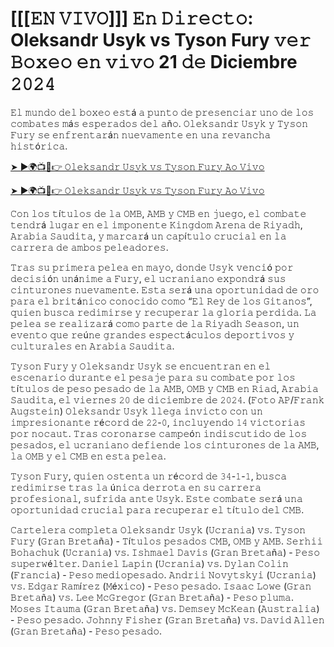 <h1>[[[𝙴𝙽 𝚅𝙸𝚅𝙾]]] 𝙴𝚗 𝙳𝚒𝚛𝚎𝚌𝚝𝚘: Oleksandr Usyk vs Tyson Fury 𝚟𝚎𝚛 𝙱𝚘𝚡𝚎𝚘 𝚎𝚗 𝚟𝚒𝚟𝚘 21 𝚍𝚎 Diciembre 𝟸𝟶𝟸𝟺</h1>

𝙴𝚕 𝚖𝚞𝚗𝚍𝚘 𝚍𝚎𝚕 𝚋𝚘𝚡𝚎𝚘 𝚎𝚜𝚝á 𝚊 𝚙𝚞𝚗𝚝𝚘 𝚍𝚎 𝚙𝚛𝚎𝚜𝚎𝚗𝚌𝚒𝚊𝚛 𝚞𝚗𝚘 𝚍𝚎 𝚕𝚘𝚜 𝚌𝚘𝚖𝚋𝚊𝚝𝚎𝚜 𝚖á𝚜 𝚎𝚜𝚙𝚎𝚛𝚊𝚍𝚘𝚜 𝚍𝚎𝚕 𝚊ñ𝚘. 𝙾𝚕𝚎𝚔𝚜𝚊𝚗𝚍𝚛 𝚄𝚜𝚢𝚔 𝚢 𝚃𝚢𝚜𝚘𝚗 𝙵𝚞𝚛𝚢 𝚜𝚎 𝚎𝚗𝚏𝚛𝚎𝚗𝚝𝚊𝚛á𝚗 𝚗𝚞𝚎𝚟𝚊𝚖𝚎𝚗𝚝𝚎 𝚎𝚗 𝚞𝚗𝚊 𝚛𝚎𝚟𝚊𝚗𝚌𝚑𝚊 𝚑𝚒𝚜𝚝ó𝚛𝚒𝚌𝚊.

[➤ ►🌍📺📱👉 𝙾𝚕𝚎𝚔𝚜𝚊𝚗𝚍𝚛 𝚄𝚜𝚢𝚔 𝚟𝚜 𝚃𝚢𝚜𝚘𝚗 𝙵𝚞𝚛𝚢 𝙰𝚘 𝚅𝚒𝚟𝚘](https://t.co/o88nIGoYU5)

[➤ ►🌍📺📱👉 𝙾𝚕𝚎𝚔𝚜𝚊𝚗𝚍𝚛 𝚄𝚜𝚢𝚔 𝚟𝚜 𝚃𝚢𝚜𝚘𝚗 𝙵𝚞𝚛𝚢 𝙰𝚘 𝚅𝚒𝚟𝚘](https://t.co/o88nIGoYU5)

𝙲𝚘𝚗 𝚕𝚘𝚜 𝚝í𝚝𝚞𝚕𝚘𝚜 𝚍𝚎 𝚕𝚊 𝙾𝙼𝙱, 𝙰𝙼𝙱 𝚢 𝙲𝙼𝙱 𝚎𝚗 𝚓𝚞𝚎𝚐𝚘, 𝚎𝚕 𝚌𝚘𝚖𝚋𝚊𝚝𝚎 𝚝𝚎𝚗𝚍𝚛á 𝚕𝚞𝚐𝚊𝚛 𝚎𝚗 𝚎𝚕 𝚒𝚖𝚙𝚘𝚗𝚎𝚗𝚝𝚎 𝙺𝚒𝚗𝚐𝚍𝚘𝚖 𝙰𝚛𝚎𝚗𝚊 𝚍𝚎 𝚁𝚒𝚢𝚊𝚍𝚑, 𝙰𝚛𝚊𝚋𝚒𝚊 𝚂𝚊𝚞𝚍𝚒𝚝𝚊, 𝚢 𝚖𝚊𝚛𝚌𝚊𝚛á 𝚞𝚗 𝚌𝚊𝚙í𝚝𝚞𝚕𝚘 𝚌𝚛𝚞𝚌𝚒𝚊𝚕 𝚎𝚗 𝚕𝚊 𝚌𝚊𝚛𝚛𝚎𝚛𝚊 𝚍𝚎 𝚊𝚖𝚋𝚘𝚜 𝚙𝚎𝚕𝚎𝚊𝚍𝚘𝚛𝚎𝚜.

𝚃𝚛𝚊𝚜 𝚜𝚞 𝚙𝚛𝚒𝚖𝚎𝚛𝚊 𝚙𝚎𝚕𝚎𝚊 𝚎𝚗 𝚖𝚊𝚢𝚘, 𝚍𝚘𝚗𝚍𝚎 𝚄𝚜𝚢𝚔 𝚟𝚎𝚗𝚌𝚒ó 𝚙𝚘𝚛 𝚍𝚎𝚌𝚒𝚜𝚒ó𝚗 𝚞𝚗á𝚗𝚒𝚖𝚎 𝚊 𝙵𝚞𝚛𝚢, 𝚎𝚕 𝚞𝚌𝚛𝚊𝚗𝚒𝚊𝚗𝚘 𝚎𝚡𝚙𝚘𝚗𝚍𝚛á 𝚜𝚞𝚜 𝚌𝚒𝚗𝚝𝚞𝚛𝚘𝚗𝚎𝚜 𝚗𝚞𝚎𝚟𝚊𝚖𝚎𝚗𝚝𝚎. 𝙴𝚜𝚝𝚊 𝚜𝚎𝚛á 𝚞𝚗𝚊 𝚘𝚙𝚘𝚛𝚝𝚞𝚗𝚒𝚍𝚊𝚍 𝚍𝚎 𝚘𝚛𝚘 𝚙𝚊𝚛𝚊 𝚎𝚕 𝚋𝚛𝚒𝚝á𝚗𝚒𝚌𝚘 𝚌𝚘𝚗𝚘𝚌𝚒𝚍𝚘 𝚌𝚘𝚖𝚘 “𝙴𝚕 𝚁𝚎𝚢 𝚍𝚎 𝚕𝚘𝚜 𝙶𝚒𝚝𝚊𝚗𝚘𝚜”, 𝚚𝚞𝚒𝚎𝚗 𝚋𝚞𝚜𝚌𝚊 𝚛𝚎𝚍𝚒𝚖𝚒𝚛𝚜𝚎 𝚢 𝚛𝚎𝚌𝚞𝚙𝚎𝚛𝚊𝚛 𝚕𝚊 𝚐𝚕𝚘𝚛𝚒𝚊 𝚙𝚎𝚛𝚍𝚒𝚍𝚊. 𝙻𝚊 𝚙𝚎𝚕𝚎𝚊 𝚜𝚎 𝚛𝚎𝚊𝚕𝚒𝚣𝚊𝚛á 𝚌𝚘𝚖𝚘 𝚙𝚊𝚛𝚝𝚎 𝚍𝚎 𝚕𝚊 𝚁𝚒𝚢𝚊𝚍𝚑 𝚂𝚎𝚊𝚜𝚘𝚗, 𝚞𝚗 𝚎𝚟𝚎𝚗𝚝𝚘 𝚚𝚞𝚎 𝚛𝚎ú𝚗𝚎 𝚐𝚛𝚊𝚗𝚍𝚎𝚜 𝚎𝚜𝚙𝚎𝚌𝚝á𝚌𝚞𝚕𝚘𝚜 𝚍𝚎𝚙𝚘𝚛𝚝𝚒𝚟𝚘𝚜 𝚢 𝚌𝚞𝚕𝚝𝚞𝚛𝚊𝚕𝚎𝚜 𝚎𝚗 𝙰𝚛𝚊𝚋𝚒𝚊 𝚂𝚊𝚞𝚍𝚒𝚝𝚊.

𝚃𝚢𝚜𝚘𝚗 𝙵𝚞𝚛𝚢 𝚢 𝙾𝚕𝚎𝚔𝚜𝚊𝚗𝚍𝚛 𝚄𝚜𝚢𝚔 𝚜𝚎 𝚎𝚗𝚌𝚞𝚎𝚗𝚝𝚛𝚊𝚗 𝚎𝚗 𝚎𝚕 𝚎𝚜𝚌𝚎𝚗𝚊𝚛𝚒𝚘 𝚍𝚞𝚛𝚊𝚗𝚝𝚎 𝚎𝚕 𝚙𝚎𝚜𝚊𝚓𝚎 𝚙𝚊𝚛𝚊 𝚜𝚞 𝚌𝚘𝚖𝚋𝚊𝚝𝚎 𝚙𝚘𝚛 𝚕𝚘𝚜 𝚝í𝚝𝚞𝚕𝚘𝚜 𝚍𝚎 𝚙𝚎𝚜𝚘 𝚙𝚎𝚜𝚊𝚍𝚘 𝚍𝚎 𝚕𝚊 𝙰𝙼𝙱, 𝙾𝙼𝙱 𝚢 𝙲𝙼𝙱 𝚎𝚗 𝚁𝚒𝚊𝚍, 𝙰𝚛𝚊𝚋𝚒𝚊 𝚂𝚊𝚞𝚍𝚒𝚝𝚊, 𝚎𝚕 𝚟𝚒𝚎𝚛𝚗𝚎𝚜 𝟸𝟶 𝚍𝚎 𝚍𝚒𝚌𝚒𝚎𝚖𝚋𝚛𝚎 𝚍𝚎 𝟸𝟶𝟸𝟺. (𝙵𝚘𝚝𝚘 𝙰𝙿/𝙵𝚛𝚊𝚗𝚔 𝙰𝚞𝚐𝚜𝚝𝚎𝚒𝚗)
𝙾𝚕𝚎𝚔𝚜𝚊𝚗𝚍𝚛 𝚄𝚜𝚢𝚔 𝚕𝚕𝚎𝚐𝚊 𝚒𝚗𝚟𝚒𝚌𝚝𝚘 𝚌𝚘𝚗 𝚞𝚗 𝚒𝚖𝚙𝚛𝚎𝚜𝚒𝚘𝚗𝚊𝚗𝚝𝚎 𝚛é𝚌𝚘𝚛𝚍 𝚍𝚎 𝟸𝟸-𝟶, 𝚒𝚗𝚌𝚕𝚞𝚢𝚎𝚗𝚍𝚘 𝟷𝟺 𝚟𝚒𝚌𝚝𝚘𝚛𝚒𝚊𝚜 𝚙𝚘𝚛 𝚗𝚘𝚌𝚊𝚞𝚝. 𝚃𝚛𝚊𝚜 𝚌𝚘𝚛𝚘𝚗𝚊𝚛𝚜𝚎 𝚌𝚊𝚖𝚙𝚎ó𝚗 𝚒𝚗𝚍𝚒𝚜𝚌𝚞𝚝𝚒𝚍𝚘 𝚍𝚎 𝚕𝚘𝚜 𝚙𝚎𝚜𝚊𝚍𝚘𝚜, 𝚎𝚕 𝚞𝚌𝚛𝚊𝚗𝚒𝚊𝚗𝚘 𝚍𝚎𝚏𝚒𝚎𝚗𝚍𝚎 𝚕𝚘𝚜 𝚌𝚒𝚗𝚝𝚞𝚛𝚘𝚗𝚎𝚜 𝚍𝚎 𝚕𝚊 𝙰𝙼𝙱, 𝚕𝚊 𝙾𝙼𝙱 𝚢 𝚎𝚕 𝙲𝙼𝙱 𝚎𝚗 𝚎𝚜𝚝𝚊 𝚙𝚎𝚕𝚎𝚊.

𝚃𝚢𝚜𝚘𝚗 𝙵𝚞𝚛𝚢, 𝚚𝚞𝚒𝚎𝚗 𝚘𝚜𝚝𝚎𝚗𝚝𝚊 𝚞𝚗 𝚛é𝚌𝚘𝚛𝚍 𝚍𝚎 𝟹𝟺-𝟷-𝟷, 𝚋𝚞𝚜𝚌𝚊 𝚛𝚎𝚍𝚒𝚖𝚒𝚛𝚜𝚎 𝚝𝚛𝚊𝚜 𝚕𝚊 ú𝚗𝚒𝚌𝚊 𝚍𝚎𝚛𝚛𝚘𝚝𝚊 𝚎𝚗 𝚜𝚞 𝚌𝚊𝚛𝚛𝚎𝚛𝚊 𝚙𝚛𝚘𝚏𝚎𝚜𝚒𝚘𝚗𝚊𝚕, 𝚜𝚞𝚏𝚛𝚒𝚍𝚊 𝚊𝚗𝚝𝚎 𝚄𝚜𝚢𝚔. 𝙴𝚜𝚝𝚎 𝚌𝚘𝚖𝚋𝚊𝚝𝚎 𝚜𝚎𝚛á 𝚞𝚗𝚊 𝚘𝚙𝚘𝚛𝚝𝚞𝚗𝚒𝚍𝚊𝚍 𝚌𝚛𝚞𝚌𝚒𝚊𝚕 𝚙𝚊𝚛𝚊 𝚛𝚎𝚌𝚞𝚙𝚎𝚛𝚊𝚛 𝚎𝚕 𝚝í𝚝𝚞𝚕𝚘 𝚍𝚎𝚕 𝙲𝙼𝙱.

𝙲𝚊𝚛𝚝𝚎𝚕𝚎𝚛𝚊 𝚌𝚘𝚖𝚙𝚕𝚎𝚝𝚊
𝙾𝚕𝚎𝚔𝚜𝚊𝚗𝚍𝚛 𝚄𝚜𝚢𝚔 (𝚄𝚌𝚛𝚊𝚗𝚒𝚊) 𝚟𝚜. 𝚃𝚢𝚜𝚘𝚗 𝙵𝚞𝚛𝚢 (𝙶𝚛𝚊𝚗 𝙱𝚛𝚎𝚝𝚊ñ𝚊) - 𝚃í𝚝𝚞𝚕𝚘𝚜 𝚙𝚎𝚜𝚊𝚍𝚘𝚜 𝙲𝙼𝙱, 𝙾𝙼𝙱 𝚢 𝙰𝙼𝙱.
𝚂𝚎𝚛𝚑𝚒𝚒 𝙱𝚘𝚑𝚊𝚌𝚑𝚞𝚔 (𝚄𝚌𝚛𝚊𝚗𝚒𝚊) 𝚟𝚜. 𝙸𝚜𝚑𝚖𝚊𝚎𝚕 𝙳𝚊𝚟𝚒𝚜 (𝙶𝚛𝚊𝚗 𝙱𝚛𝚎𝚝𝚊ñ𝚊) - 𝙿𝚎𝚜𝚘 𝚜𝚞𝚙𝚎𝚛𝚠é𝚕𝚝𝚎𝚛.
𝙳𝚊𝚗𝚒𝚎𝚕 𝙻𝚊𝚙𝚒𝚗 (𝚄𝚌𝚛𝚊𝚗𝚒𝚊) 𝚟𝚜. 𝙳𝚢𝚕𝚊𝚗 𝙲𝚘𝚕𝚒𝚗 (𝙵𝚛𝚊𝚗𝚌𝚒𝚊) - 𝙿𝚎𝚜𝚘 𝚖𝚎𝚍𝚒𝚘𝚙𝚎𝚜𝚊𝚍𝚘.
𝙰𝚗𝚍𝚛𝚒𝚒 𝙽𝚘𝚟𝚢𝚝𝚜𝚔𝚢𝚒 (𝚄𝚌𝚛𝚊𝚗𝚒𝚊) 𝚟𝚜. 𝙴𝚍𝚐𝚊𝚛 𝚁𝚊𝚖í𝚛𝚎𝚣 (𝙼é𝚡𝚒𝚌𝚘) - 𝙿𝚎𝚜𝚘 𝚙𝚎𝚜𝚊𝚍𝚘.
𝙸𝚜𝚊𝚊𝚌 𝙻𝚘𝚠𝚎 (𝙶𝚛𝚊𝚗 𝙱𝚛𝚎𝚝𝚊ñ𝚊) 𝚟𝚜. 𝙻𝚎𝚎 𝙼𝚌𝙶𝚛𝚎𝚐𝚘𝚛 (𝙶𝚛𝚊𝚗 𝙱𝚛𝚎𝚝𝚊ñ𝚊) - 𝙿𝚎𝚜𝚘 𝚙𝚕𝚞𝚖𝚊.
𝙼𝚘𝚜𝚎𝚜 𝙸𝚝𝚊𝚞𝚖𝚊 (𝙶𝚛𝚊𝚗 𝙱𝚛𝚎𝚝𝚊ñ𝚊) 𝚟𝚜. 𝙳𝚎𝚖𝚜𝚎𝚢 𝙼𝚌𝙺𝚎𝚊𝚗 (𝙰𝚞𝚜𝚝𝚛𝚊𝚕𝚒𝚊) - 𝙿𝚎𝚜𝚘 𝚙𝚎𝚜𝚊𝚍𝚘.
𝙹𝚘𝚑𝚗𝚗𝚢 𝙵𝚒𝚜𝚑𝚎𝚛 (𝙶𝚛𝚊𝚗 𝙱𝚛𝚎𝚝𝚊ñ𝚊) 𝚟𝚜. 𝙳𝚊𝚟𝚒𝚍 𝙰𝚕𝚕𝚎𝚗 (𝙶𝚛𝚊𝚗 𝙱𝚛𝚎𝚝𝚊ñ𝚊) - 𝙿𝚎𝚜𝚘 𝚙𝚎𝚜𝚊𝚍𝚘.
